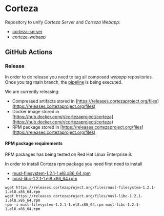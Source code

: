 # Corteza

Repository to unify *Corteza Server* and *Corteza Webapp*:

* [corteza-server](https://github.com//cortezaproject/corteza-server)
* [corteza-webapp](https://github.com//cortezaproject/corteza-webapp)

## GitHub Actions

### Release

In order to do release you need to tag all composed *webapp* repositories.
Once you tag main branch, the [pipeline](https://github.com/cortezaproject/corteza/blob/main/.github/workflows/release.yml) is being executed.

We are currently releasing:

* Compressed artifacts stored in [https://releases.cortezaproject.org/files](https://releases.cortezaproject.org/files)
* Docker image stored in [https://hub.docker.com/r/cortezaproject/corteza](https://hub.docker.com/r/cortezaproject/corteza)
* RPM package stored in [https://releases.cortezaproject.org/files](https://releases.cortezaproject.org/files)

#### RPM package requirements

RPM packages has being tested on Red Hat Linux Enterprise 8. 

In order to install Corteza rpm package you need first need to install

* [musl-filesystem-1.2.1-1.el8.x86_64.rpm](https://releases.cortezaproject.org/files/musl-filesystem-1.2.1-1.el8.x86_64.rpm)
* [musl-libc-1.2.1-1.el8.x86_64.rpm](https://releases.cortezaproject.org/files/musl-libc-1.2.1-1.el8.x86_64.rpm)

```
wget https://releases.cortezaproject.org/files/musl-filesystem-1.2.1-1.el8.x86_64.rpm
wget https://releases.cortezaproject.org/files/musl-libc-1.2.1-1.el8.x86_64.rpm
rpm -i musl-filesystem-1.2.1-1.el8.x86_64.rpm musl-libc-1.2.1-1.el8.x86_64.rpm
```
